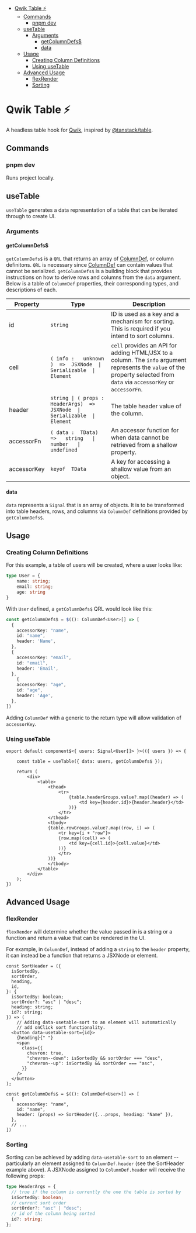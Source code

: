 - [Qwik Table ⚡️](#qwik-table-️)
  - [Commands](#commands)
    - [pnpm dev](#pnpm-dev)
  - [useTable](#usetable)
    - [Arguments](#arguments)
      - [getColumnDefs$](#getcolumndefs)
      - [data](#data)
  - [Usage](#usage)
    - [Creating Column Definitions](#creating-column-definitions)
    - [Using useTable](#using-usetable)
  - [Advanced Usage](#advanced-usage)
    - [flexRender](#flexrender)
    - [Sorting](#sorting)


# Qwik Table ⚡️
A headless table hook for [Qwik](https://qwik.builder.io/), inspired by [@tanstack/table](https://github.com/TanStack/table).

## Commands

### pnpm dev
Runs project locally.

## useTable
`useTable` generates a data representation of a table that can be iterated through to create UI.

### Arguments
#### getColumnDefs$

`getColumnDefs$` is a `QRL` that returns an array of [ColumnDef](/src//UseTable//types.ts?L=20), or column definitons. `QRL` is necessary since [ColumnDef](/src//UseTable//types.ts?L=20) can contain values that cannot be serialized. `getColumnDefs$` is a building block that provides instructions on how to derive rows and columns from the `data` argument. Below is a table of `ColumnDef` properties, their corresponding types, and descriptions of each. 

| Property    | Type                                                                           | Description                                                                                                                                                                |
|-------------|--------------------------------------------------------------------------------|----------------------------------------------------------------------------------------------------------------------------------------------------------------------------|
| id          | `string`                                                                       | ID is used as a key and a mechanism for sorting. This is required if you intend to sort columns.                                                                           |
| cell        | `( info :   unknown )  =>  JSXNode  \|  Serializable  \|  Element`             | `cell` provides an API for adding HTML/JSX to a column. The `info` argument represents the `value` of the property selected from `data` via `accessorKey` or `accessorFn`. |
| header      | `string \| ( props :  HeaderArgs)  =>  JSXNode  \|  Serializable  \|  Element` | The table header value of the column.                                                                                                                                      |
| accessorFn  | `( data :  TData)  =>   string   \|   number   \|   undefined`                 | An accessor function for when data cannot be retrieved from a shallow property.                                                                                            |
| accessorKey | `keyof  TData`                                                                 | A key for accessing a shallow value from an object.                                                                                                                        |                                                                                                                                  |

#### data
`data` represents a `Signal` that is an array of objects. It is to be transformed into table headers, rows, and columns via `ColumnDef` definitions provided by `getColumnDefs$`.

## Usage

### Creating Column Definitions
For this example, a table of users will be created, where a user looks like:
```typescript
type User = {
    name: string;
    email: string;
    age: string
}
```

With `User` defined, a `getColumnDefs$` QRL would look like this:
```typescript
const getColumnDefs$ = $((): ColumnDef<User>[] => [
  {
    accessorKey: "name",
    id: "name",
    header: 'Name',
  },
  {
    accessorKey: "email",
    id: "email",
    header: 'Email',
  },
    {
    accessorKey: "age",
    id: "age",
    header: 'Age',
  },
])
```
Adding `ColumnDef` with a generic to the return type will allow validation of `accessorKey`.


### Using useTable

```tsx
export default component$<{ users: Signal<User[]> }>(({ users }) => {

    const table = useTable({ data: users, getColumnDefs$ });

    return (
        <div>
            <table>
                <thead>
                    <tr>
                        {table.headerGroups.value?.map((header) => (
                            <td key={header.id}>{header.header}</td>
                        ))}
                    </tr>
                </thead>
                <tbody>
                {table.rowGroups.value?.map((row, i) => (
                    <tr key={i + "row"}>
                    {row.map((cell) => (
                        <td key={cell.id}>{cell.value}</td>
                    ))}
                    </tr>
                ))}
                </tbody>
            </table>
        </div>
    );
})
```

## Advanced Usage

### flexRender
`flexRender` will determine whether the value passed in is a string or a function and return a value that can be rendered in the UI.

For example, in `ColumnDef`, instead of adding a `string` to the `header` property, it can instead be a function that returns a JSXNode or element.

```tsx
const SortHeader = ({
  isSortedBy,
  sortOrder,
  heading,
  id,
}: {
  isSortedBy: boolean;
  sortOrder?: "asc" | "desc";
  heading: string;
  id?: string;
}) => (
    // Adding data-usetable-sort to an element will automatically
    // add onClick sort functionality.
  <button data-usetable-sort={id}>
    {heading}{" "}
    <span
      class={{
        chevron: true,
        "chevron--down": isSortedBy && sortOrder === "desc",
        "chevron--up": isSortedBy && sortOrder === "asc",
      }}
    />
  </button>
);

const getColumnDefs$ = $((): ColumnDef<User>[] => [
  {
    accessorKey: "name",
    id: "name",
    header: (props) => SortHeader({...props, heading: "Name" }),
  },
  // ...
])
```

### Sorting
Sorting can be achieved by adding `data-usetable-sort` to an element -- particularly an element assigned to `ColumnDef.header` (see the SortHeader example above). A JSXNode assigned to `ColumnDef.header` will receive the following props:
```ts
type HeaderArgs = {
  // true if the column is currently the one the table is sorted by
  isSortedBy: boolean;
  // current sort order
  sortOrder?: "asc" | "desc";
  // id of the column being sorted
  id?: string;
};
```

